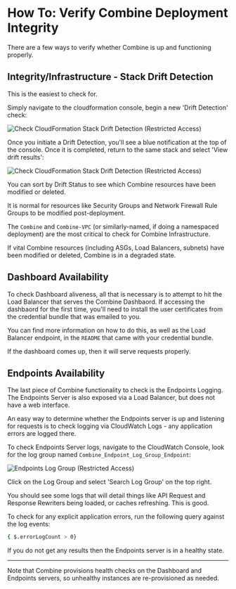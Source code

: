 # How To: Verify Combine Deployment Integrity

There are a few ways to verify whether Combine is up and functioning properly.


## Integrity/Infrastructure - Stack Drift Detection

This is the easiest to check for. 

Simply navigate to the cloudformation console, begin a new 'Drift Detection' check:

![Check CloudFormation Stack Drift Detection](#) (Restricted Access)

Once you initiate a Drift Detection, you'll see a blue notification at the top of the console. Once it is completed, return to the same stack and select 'View drift results':

![Check CloudFormation Stack Drift Detection](#) (Restricted Access)

You can sort by Drift Status to see which Combine resources have been modified or deleted.

It is normal for resources like Security Groups and Network Firewall Rule Groups to be modified post-deployment.

The `Combine` and `Combine-VPC` (or similarly-named, if doing a namespaced deployment) are the most critical to check for Combine Infrastructure.

If vital Combine resources (including ASGs, Load Balancers, subnets) have been modified or deleted, Combine is in a degraded state.

## Dashboard Availability

To check Dashboard aliveness, all that is necessary is to attempt to hit the Load Balancer that serves the Combine Dashbaord. If accessing the dashbaord for the first time, you'll need to install the user certificates from the credential bundle that was emailed to you. 

You can find more information on how to do this, as well as the Load Balancer endpoint, in the `README` that came with your credential bundle.

If the dashboard comes up, then it will serve requests properly.

## Endpoints Availability

The last piece of Combine functionality to check is the Endpoints Logging. The Endpoints Server is also exposed via a Load Balancer, but does not have a web interface.

An easy way to determine whether the Endpoints server is up and listening for requests is to check logging via CloudWatch Logs - any application errors are logged there.

To check Endpoints Server logs, navigate to the CloudWatch Console, look for the log group named `Combine_Endpoint_Log_Group_Endpoint`:

![Endpoints Log Group](#) (Restricted Access)

Click on the Log Group and select 'Search Log Group' on the top right.


You should see some logs that will detail things like API Request and Response Rewriters being loaded, or caches refreshing. This is good.


To check for any explicit application errors, run the following query against the log events:

```bash
{ $.errorLogCount > 0}
```

If you do not get any results then the Endpoints server is in a healthy state.


-----

Note that Combine provisions health checks on the Dashboard and Endpoints servers, so unhealthy instances are re-provisioned as needed.